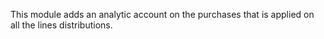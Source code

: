 This module adds an analytic account on the purchases that is applied on
all the lines distributions.
